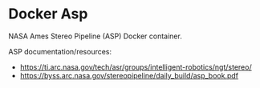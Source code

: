 # Docker Asp

NASA Ames Stereo Pipeline (ASP) Docker container.

ASP documentation/resources:
- https://ti.arc.nasa.gov/tech/asr/groups/intelligent-robotics/ngt/stereo/
- https://byss.arc.nasa.gov/stereopipeline/daily_build/asp_book.pdf
